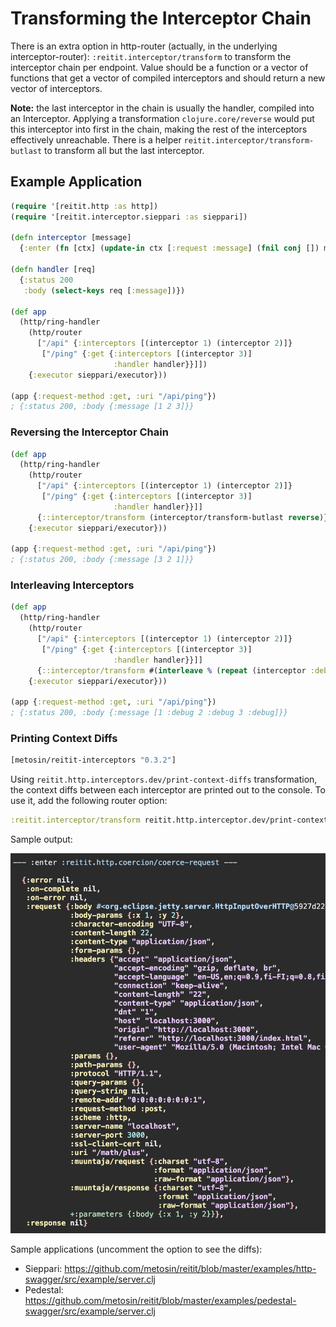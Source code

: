 # Transforming the Interceptor Chain

There is an extra option in http-router (actually, in the underlying interceptor-router): `:reitit.interceptor/transform` to transform the interceptor chain per endpoint. Value should be a function or a vector of functions that get a vector of compiled interceptors and should return a new vector of interceptors.

**Note:** the last interceptor in the chain is usually the handler, compiled into an Interceptor. Applying a transformation `clojure.core/reverse` would put this interceptor into first in the chain, making the rest of the interceptors effectively unreachable. There is a helper `reitit.interceptor/transform-butlast` to transform all but the last interceptor.

## Example Application

```clj
(require '[reitit.http :as http])
(require '[reitit.interceptor.sieppari :as sieppari])

(defn interceptor [message]
  {:enter (fn [ctx] (update-in ctx [:request :message] (fnil conj []) message))})

(defn handler [req]
  {:status 200
   :body (select-keys req [:message])})

(def app
  (http/ring-handler
    (http/router
      ["/api" {:interceptors [(interceptor 1) (interceptor 2)]}
       ["/ping" {:get {:interceptors [(interceptor 3)]
                       :handler handler}}]])
    {:executor sieppari/executor}))

(app {:request-method :get, :uri "/api/ping"})
; {:status 200, :body {:message [1 2 3]}}

```

### Reversing the Interceptor Chain

```clj
(def app
  (http/ring-handler
    (http/router
      ["/api" {:interceptors [(interceptor 1) (interceptor 2)]}
       ["/ping" {:get {:interceptors [(interceptor 3)]
                       :handler handler}}]]
      {::interceptor/transform (interceptor/transform-butlast reverse)})
    {:executor sieppari/executor}))

(app {:request-method :get, :uri "/api/ping"})
; {:status 200, :body {:message [3 2 1]}}
```

### Interleaving Interceptors

```clj
(def app
  (http/ring-handler
    (http/router
      ["/api" {:interceptors [(interceptor 1) (interceptor 2)]}
       ["/ping" {:get {:interceptors [(interceptor 3)]
                       :handler handler}}]]
      {::interceptor/transform #(interleave % (repeat (interceptor :debug)))})
    {:executor sieppari/executor}))

(app {:request-method :get, :uri "/api/ping"})
; {:status 200, :body {:message [1 :debug 2 :debug 3 :debug]}}
```

### Printing Context Diffs

```clj
[metosin/reitit-interceptors "0.3.2"]
```

Using `reitit.http.interceptors.dev/print-context-diffs` transformation, the context diffs between each interceptor are printed out to the console. To use it, add the following router option:

```clj
:reitit.interceptor/transform reitit.http.interceptor.dev/print-context-diffs
```

Sample output:

![Http Context Diff](../images/http-context-diff.png)

Sample applications (uncomment the option to see the diffs):

* Sieppari: https://github.com/metosin/reitit/blob/master/examples/http-swagger/src/example/server.clj
* Pedestal: https://github.com/metosin/reitit/blob/master/examples/pedestal-swagger/src/example/server.clj
